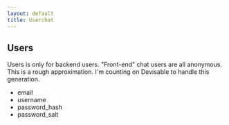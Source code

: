 ```yaml
---
layout: default
title: Userchat
---
```


Users
-----
Users is only for backend users. "Front-end" chat users are all anonymous.
This is a rough approximation. I'm counting on Devisable to handle this generation.

* email
* username
* password\_hash
* password\_salt

